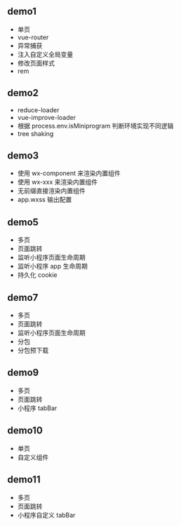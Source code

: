 ## demo1

* 单页
* vue-router
* 异常捕获
* 注入自定义全局变量
* 修改页面样式
* rem

## demo2

* reduce-loader
* vue-improve-loader
* 根据 process.env.isMiniprogram 判断环境实现不同逻辑
* tree shaking

## demo3

* 使用 wx-component 来渲染内置组件
* 使用 wx-xxx 来渲染内置组件
* 无前缀直接渲染内置组件
* app.wxss 输出配置

## demo5

* 多页
* 页面跳转
* 监听小程序页面生命周期
* 监听小程序 app 生命周期
* 持久化 cookie

## demo7

* 多页
* 页面跳转
* 监听小程序页面生命周期
* 分包
* 分包预下载

## demo9

* 多页
* 页面跳转
* 小程序 tabBar

## demo10

* 单页
* 自定义组件

## demo11

* 多页
* 页面跳转
* 小程序自定义 tabBar
